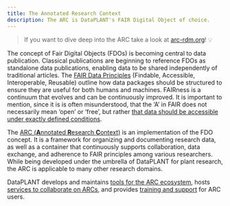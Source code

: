 ```yaml
---
title: The Annotated Research Context
description: The ARC is DataPLANT's FAIR Digital Object of choice.
---
```


> If you want to dive deep into the ARC take a look at [arc-rdm.org](https://arc-rdm.org)! 💡

The concept of Fair Digital Objects (FDOs) is becoming central to data publication.
Classical publications are beginning to reference FDOs as standalone data publications, enabling data to be shared independently of traditional articles.
The [FAIR Data Principles](https://www.go-fair.org/fair-principles/) (Findable, Accessible, Interoperable, Reusable) outline how data packages should be structured to ensure they are useful for both humans and machines.
FAIRness is a continuum that evolves and can be continuously improved.
It is important to mention, since it is is often misunderstood, that the ‘A’ in FAIR does not necessarily mean ‘open’ or ‘free’, but rather [that data should be accessible under exactly defined conditions](https://www.go-fair.org/fair-principles/a1-2-protocol-allows-authentication-authorisation-required/).

The [ARC (**A**nnotated **R**esearch **C**ontext)](https://arc-rdm.org) is an implementation of the FDO concept.
It is a framework for organizing and documenting research data, as well as a container that continuously supports collaboration, data exchange, and adherence to FAIR principles among various researchers.
While being developed under the umbrella of DataPLANT for plant research, the ARC is applicable to many other research domains.

DataPLANT develops and maintains  [tools for the ARC ecosystem](/resources/#toolbox), hosts [services to collaborate on ARCs](https://nfdi4plants.github.io/arc-data-hub/), and provides [training and support](https://nfdi4plants.github.io/support/) for ARC users.
